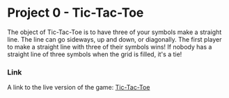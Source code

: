 # Project 0 - Tic-Tac-Toe

The object of Tic-Tac-Toe is to have three of your symbols make a straight line. The line can go sideways, up and down, or diagonally. The first player to make a straight line with three of their symbols wins! If nobody has a straight line of three symbols when the grid is filled, it's a tie!

### Link
A link to the live version of the game: [Tic-Tac-Toe](https://sambidrana.github.io/tic-tac-toe/)
